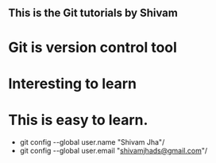 ## This is the Git tutorials by Shivam
# Git is version control tool
# Interesting to learn
# This is easy to learn.

- git config --global user.name "Shivam Jha"/
- git config --global user.email "shivamjhads@gmail.com"/